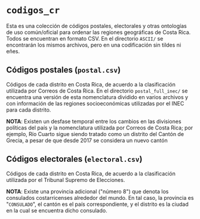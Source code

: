 # ``codigos_cr``

Esta es una colección de códigos postales, electorales y otras
ontologías de uso común/oficial para ordenar las regiones geográficas de Costa
Rica. Todos se encuentran en formato CSV. En el directorio ``ASCII/`` se encontrarán los 
mismos archivos, pero en una codificación sin tildes ni eñes. 

## Códigos postales (``postal.csv``)

Códigos de cada distrito en Costa Rica, de acuerdo a la clasificación
utilizada por Correos de Costa Rica. En el directorio ``postal_full_inec/`` se encuentra una 
versión de esta nomenclatura dividido en varios archivos y con información de las regiones
socioeconómicas utilizadas por el INEC para cada distrito. 

**NOTA**: Existen un desfase temporal entre los cambios en las divisiones políticas del país y
 la nomenclatura utilizada por Correos de Costa Rica; por ejemplo, Río Cuarto sigue siendo tratado como
 un distrito del Cantón de Grecia, a pesar de que desde 2017 se considera un nuevo cantón

## Códigos electorales (``electoral.csv``)

Códigos de cada distrito en Costa Rica, de acuerdo a la clasificación
utilizada por el Tribunal Supremo de Elecciones.

**NOTA**: Existe una provincia adicional ("número 8") que
 denota los consulados costarricenses alrededor del mundo. En tal
 caso, la provincia es "``CONSULADO``", el cantón es el país
 correspondiente, y el distrito es la ciudad en la cual se encuentra
 dicho consulado.
